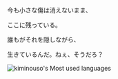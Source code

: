 今も小さな傷は消えないまま、

ここに残っている。

誰もがそれを隠しながら、

生きているんだ。ねぇ、そうだろ？

![kiminouso's Most used languages](https://github-readme-stats.vercel.app/api/top-langs?username=shigatsu-wa-kimi-no-uso&show_icons=true&count_private=false&theme=gotham&hide=javascript,html,css)
